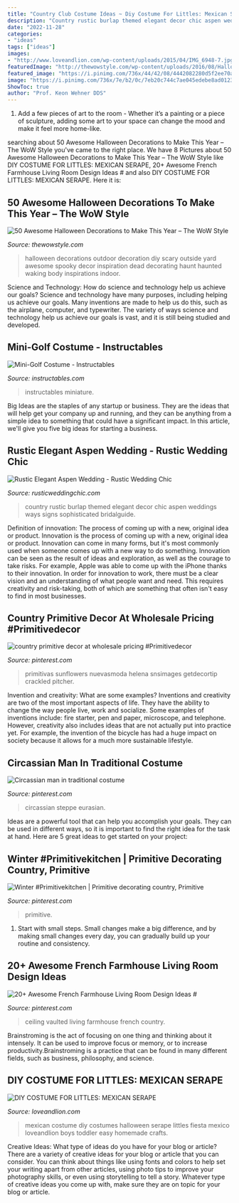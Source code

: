 ```yaml
---
title: "Country Club Costume Ideas ~ Diy Costume For Littles: Mexican Serape"
description: "Country rustic burlap themed elegant decor chic aspen weddings ways signs sophisticated bridalguide"
date: "2022-11-28"
categories:
- "ideas"
tags: ["ideas"]
images:
- "http://www.loveandlion.com/wp-content/uploads/2015/04/IMG_6948-7.jpg"
featuredImage: "http://thewowstyle.com/wp-content/uploads/2016/08/Halloween-Decoration-Inspiration.jpg"
featured_image: "https://i.pinimg.com/736x/44/42/08/4442082280d5f2ee70a5f50e660f5dd1.jpg"
image: "https://i.pinimg.com/736x/7e/b2/0c/7eb20c744c7ae045edebe8ad0123a967.jpg"
ShowToc: true
author: "Prof. Keon Wehner DDS"
---
```



1. Add a few pieces of art to the room - Whether it’s a painting or a piece of sculpture, adding some art to your space can change the mood and make it feel more home-like.

	

		
searching about 50 Awesome Halloween Decorations to Make This Year – The WoW Style you've came to the right place. We have 8 Pictures about 50 Awesome Halloween Decorations to Make This Year – The WoW Style like DIY COSTUME FOR LITTLES: MEXICAN SERAPE, 20+ Awesome French Farmhouse Living Room Design Ideas # and also DIY COSTUME FOR LITTLES: MEXICAN SERAPE. Here it is:
		
    
## 50 Awesome Halloween Decorations To Make This Year – The WoW Style

<img loading=lazy src="http://thewowstyle.com/wp-content/uploads/2016/08/Halloween-Decoration-Inspiration.jpg" onerror="this.onerror=null;this.src='https://tse2.mm.bing.net/th?id=OIP.4QGdI9a08UcaJDmLshPxLQHaJ4&amp;pid=15.1';" alt="50 Awesome Halloween Decorations to Make This Year – The WoW Style">

_Source: thewowstyle.com_

>halloween decorations outdoor decoration diy scary outside yard awesome spooky decor inspiration dead decorating haunt haunted waking body inspirations indoor. 

	

Science and Technology: How do science and technology help us achieve our goals?
Science and technology have many purposes, including helping us achieve our goals. Many inventions are made to help us do this, such as the airplane, computer, and typewriter. The variety of ways science and technology help us achieve our goals is vast, and it is still being studied and developed.

    
## Mini-Golf Costume - Instructables

<img loading=lazy src="https://content.instructables.com/ORIG/FUA/MBGQ/H8RVLOYN/FUAMBGQH8RVLOYN.jpg?auto=webp&amp;frame=1" onerror="this.onerror=null;this.src='https://tse3.mm.bing.net/th?id=OIP.g0gPSnV4cCJNw27QiX711gHaLH&amp;pid=15.1';" alt="Mini-Golf Costume - Instructables">

_Source: instructables.com_

>instructables miniature. 

	

Big Ideas are the staples of any startup or business. They are the ideas that will help get your company up and running, and they can be anything from a simple idea to something that could have a significant impact. In this article, we'll give you five big ideas for starting a business.

    
## Rustic Elegant Aspen Wedding - Rustic Wedding Chic

<img loading=lazy src="http://rusticweddingchic.com/wp-content/uploads/2014/01/Decor-1910.jpg" onerror="this.onerror=null;this.src='https://tse1.mm.bing.net/th?id=OIP.fRyMv4rQPtQMXQ6NSHssgAHaLH&amp;pid=15.1';" alt="Rustic Elegant Aspen Wedding - Rustic Wedding Chic">

_Source: rusticweddingchic.com_

>country rustic burlap themed elegant decor chic aspen weddings ways signs sophisticated bridalguide. 

	

Definition of innovation: The process of coming up with a new, original idea or product.
Innovation is the process of coming up with a new, original idea or product. Innovation can come in many forms, but it's most commonly used when someone comes up with a new way to do something. Innovation can be seen as the result of ideas and exploration, as well as the courage to take risks. For example, Apple was able to come up with the iPhone thanks to their innovation. In order for innovation to work, there must be a clear vision and an understanding of what people want and need. This requires creativity and risk-taking, both of which are something that often isn't easy to find in most businesses.

    
## Country Primitive Decor At Wholesale Pricing #Primitivedecor

<img loading=lazy src="https://i.pinimg.com/736x/7e/b2/0c/7eb20c744c7ae045edebe8ad0123a967.jpg" onerror="this.onerror=null;this.src='https://tse2.mm.bing.net/th?id=OIP.P0jszy2c2avH0qdkq5lfEwHaJ3&amp;pid=15.1';" alt="country primitive decor at wholesale pricing #Primitivedecor">

_Source: pinterest.com_

>primitivas sunflowers nuevasmoda helena snsimages getdecortip crackled pitcher. 

	

Invention and creativity: What are some examples?
Inventions and creativity are two of the most important aspects of life. They have the ability to change the way people live, work and socialize. Some examples of inventions include: fire starter, pen and paper, microscope, and telephone. However, creativity also includes ideas that are not actually put into practice yet. For example, the invention of the bicycle has had a huge impact on society because it allows for a much more sustainable lifestyle.

    
## Circassian Man In Traditional Costume

<img loading=lazy src="https://i.pinimg.com/736x/e1/2d/b2/e12db2b80dc4911435d2d48c980f6be2.jpg" onerror="this.onerror=null;this.src='https://tse4.mm.bing.net/th?id=OIP.vAcxbtTdYO5JbW0KA0kGnwHaLn&amp;pid=15.1';" alt="Circassian man in traditional costume">

_Source: pinterest.com_

>circassian steppe eurasian. 

	

Ideas are a powerful tool that can help you accomplish your goals. They can be used in different ways, so it is important to find the right idea for the task at hand. Here are 5 great ideas to get started on your project: 

    
## Winter #Primitivekitchen | Primitive Decorating Country, Primitive

<img loading=lazy src="https://i.pinimg.com/736x/44/42/08/4442082280d5f2ee70a5f50e660f5dd1.jpg" onerror="this.onerror=null;this.src='https://tse3.mm.bing.net/th?id=OIP.SwMesRgvpR7P5wU_le_IUwHaNG&amp;pid=15.1';" alt="Winter #Primitivekitchen | Primitive decorating country, Primitive">

_Source: pinterest.com_

>primitive. 

	

1. Start with small steps. Small changes make a big difference, and by making small changes every day, you can gradually build up your routine and consistency.

    
## 20+ Awesome French Farmhouse Living Room Design Ideas #

<img loading=lazy src="https://i.pinimg.com/736x/ee/73/91/ee739178e725abbec1847bfa403dbf64.jpg" onerror="this.onerror=null;this.src='https://tse4.mm.bing.net/th?id=OIP.nwxFTxSPlEs5LhfCVxS3ygHaJ7&amp;pid=15.1';" alt="20+ Awesome French Farmhouse Living Room Design Ideas #">

_Source: pinterest.com_

>ceiling vaulted living farmhouse french country. 

	

Brainstroming is the act of focusing on one thing and thinking about it intensely. It can be used to improve focus or memory, or to increase productivity.Brainstroming is a practice that can be found in many different fields, such as business, philosophy, and science.

    
## DIY COSTUME FOR LITTLES: MEXICAN SERAPE

<img loading=lazy src="http://www.loveandlion.com/wp-content/uploads/2015/04/IMG_6948-7.jpg" onerror="this.onerror=null;this.src='https://tse4.mm.bing.net/th?id=OIP.njnpCNOcLyAGjF1thOcElQHaLH&amp;pid=15.1';" alt="DIY COSTUME FOR LITTLES: MEXICAN SERAPE">

_Source: loveandlion.com_

>mexican costume diy costumes halloween serape littles fiesta mexico loveandlion boys toddler easy homemade crafts. 

	

Creative Ideas: What type of ideas do you have for your blog or article?
There are a variety of creative ideas for your blog or article that you can consider. You can think about things like using fonts and colors to help set your writing apart from other articles, using photo tips to improve your photography skills, or even using storytelling to tell a story. Whatever type of creative ideas you come up with, make sure they are on topic for your blog or article.


